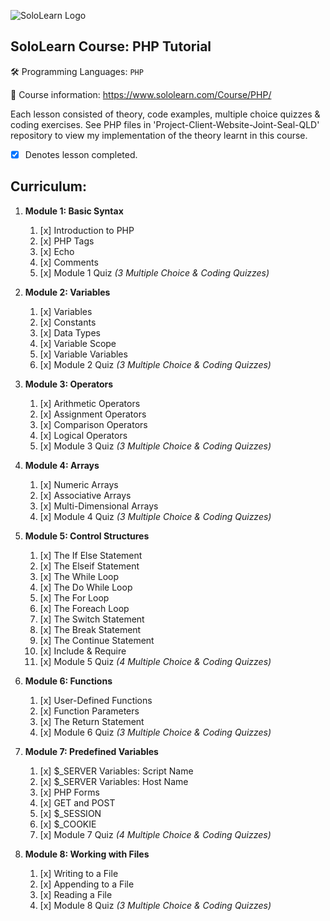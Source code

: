 ![SoloLearn Logo](https://i.imgur.com/7GLNRQn.png)

## SoloLearn Course: PHP Tutorial
:hammer_and_wrench:  Programming Languages: `PHP`

:book:  Course information: https://www.sololearn.com/Course/PHP/

Each lesson consisted of theory, code examples, multiple choice quizzes & coding exercises. See PHP files in 'Project-Client-Website-Joint-Seal-QLD' repository to view my implementation of the theory learnt in this course.
- [x] Denotes lesson completed.

## Curriculum: 
1. **Module 1: Basic Syntax**
    1. [x] Introduction to PHP
    1. [x] PHP Tags
    1. [x] Echo
    1. [x] Comments
    1. [x] Module 1 Quiz *(3 Multiple Choice & Coding Quizzes)*

1. **Module 2: Variables**
    1. [x] Variables
    1. [x] Constants
    1. [x] Data Types
    1. [x] Variable Scope
    1. [x] Variable Variables
    1. [x] Module 2 Quiz *(3 Multiple Choice & Coding Quizzes)*

1. **Module 3: Operators**
    1. [x] Arithmetic Operators
    1. [x] Assignment Operators
    1. [x] Comparison Operators
    1. [x] Logical Operators
    1. [x] Module 3 Quiz *(3 Multiple Choice & Coding Quizzes)*

1. **Module 4: Arrays**
    1. [x] Numeric Arrays
    1. [x] Associative Arrays
    1. [x] Multi-Dimensional Arrays
    1. [x] Module 4 Quiz *(3 Multiple Choice & Coding Quizzes)*

1. **Module 5: Control Structures**
    1. [x] The If Else Statement
    1. [x] The Elseif Statement
    1. [x] The While Loop
    1. [x] The Do While Loop
    1. [x] The For Loop
    1. [x] The Foreach Loop
    1. [x] The Switch Statement
    1. [x] The Break Statement
    1. [x] The Continue Statement
    1. [x] Include & Require
    1. [x] Module 5 Quiz *(4 Multiple Choice & Coding Quizzes)*

1. **Module 6: Functions**
    1. [x] User-Defined Functions
    1. [x] Function Parameters
    1. [x] The Return Statement
    1. [x] Module 6 Quiz *(3 Multiple Choice & Coding Quizzes)*

1. **Module 7: Predefined Variables**
    1. [x] $_SERVER Variables: Script Name
    1. [x] $_SERVER Variables: Host Name
    1. [x] PHP Forms
    1. [x] GET and POST
    1. [x] $_SESSION
    1. [x] $_COOKIE
    1. [x] Module 7 Quiz *(4 Multiple Choice & Coding Quizzes)*

1. **Module 8: Working with Files**
    1. [x] Writing to a File
    1. [x] Appending to a File
    1. [x] Reading a File
    1. [x] Module 8 Quiz *(3 Multiple Choice & Coding Quizzes)*
